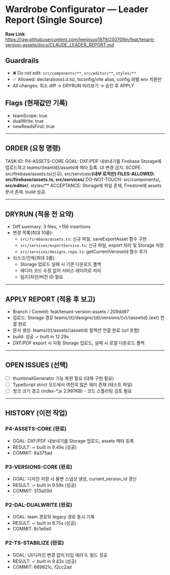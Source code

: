 # Wardrobe Configurator — Leader Report (Single Source)

**Raw Link**: https://raw.githubusercontent.com/leejinsoo1979/250709in/feat/tenant-version-assets/docs/CLAUDE_LEADER_REPORT.md

## Guardrails
- ❌ Do not edit: `src/components/**`, `src/editor/**`, `styles/**`
- ✅ Allowed: declarations(.d.ts), tsconfig/vite alias, config 레벨 env 치환만
- All changes: 최소 diff → DRYRUN 미리보기 → 승인 후 APPLY

## Flags (현재값만 기록)
- teamScope: true
- dualWrite: true
- newReadsFirst: true

---

## ORDER (요청 명령)
TASK-ID: P4-ASSETS-CORE
GOAL: DXF/PDF 내보내기를 Firebase Storage에 업로드하고 teams/{teamId}/assets에 메타 등록. UI 변경 금지.
SCOPE: src/firebase/assets.ts(신규), src/services/**(내부 로직만)
FILES-ALLOWED: src/firebase/assets.ts, src/services/**
DO-NOT-TOUCH: src/components/**, src/editor/**, styles/**
ACCEPTANCE: Storage에 파일 존재, Firestore에 assets 문서 존재. build 성공.

---

## DRYRUN (적용 전 요약)
- Diff summary: 3 files, +156 insertions
- 변경 목록(최대 10줄):
  - `src/firebase/assets.ts`: 신규 파일, saveExportAsset 함수 구현
  - `src/services/exportService.ts`: 신규 파일, export 처리 및 Storage 저장
  - `src/services/designs.repo.ts`: getCurrentVersionId 함수 추가
- 리스크/전제(최대 3줄):
  - Storage 업로드 실패 시 기존 다운로드 폴백
  - 에디터 코드 수정 없어 서비스 레이어로 처리
  - 팀/디자인/버전 ID 필요

---

## APPLY REPORT (적용 후 보고)
- Branch / Commit: feat/tenant-version-assets / 209dd97
- 업로드: Storage 경로 teams/{t}/designs/{d}/versions/{v}/{assetId}.{ext} 연결 완료
- 문서 생성: teams/{t}/assets/{assetId} 컬렉션 연결 완료 (url 포함)
- build: 성공 ✓ built in 12.29s
- DXF/PDF export 시 자동 Storage 업로드, 실패 시 로컬 다운로드 폴백

---

## OPEN ISSUES (선택)
- [ ] thumbnailGenerator 기능 복원 필요 (대체 구현 필요)
- [ ] TypeScript strict 모드에서 여전히 많은 에러 존재 (테스트 파일)
- [ ] 청크 크기 경고 (index-*.js 2,997KB) - 코드 스플리팅 검토 필요

---

## HISTORY (이전 작업)

### P4-ASSETS-CORE (완료)
- GOAL: DXF/PDF 내보내기를 Storage 업로드, assets 메타 등록
- RESULT: ✓ built in 9.49s (성공)
- COMMIT: 8a375ad

### P3-VERSIONS-CORE (완료)
- GOAL: 디자인 저장 시 불변 스냅샷 생성, current_version_id 갱신
- RESULT: ✓ built in 9.59s (성공)
- COMMIT: 313a00d

### P2-DAL-DUALWRITE (완료)
- GOAL: team 경로와 legacy 경로 동시 기록
- RESULT: ✓ built in 9.75s (성공)
- COMMIT: 8c1e6e0

### P2-TS-STABILIZE (완료)
- GOAL: UI/디자인 변경 없이 타입 에러 0, 빌드 성공
- RESULT: ✓ built in 9.42s (성공)
- COMMIT: 669821c, f2cc2ad